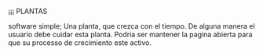 ¡¡¡ PLANTAS

software simple; Una planta, que crezca con el tiempo.
De alguna manera el usuario debe cuidar esta planta.
Podria ser mantener la pagina abierta para que su processo
de crecimiento este activo.